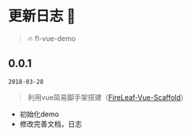 # 更新日志 :bug:

> :fire: fl-vue-demo

## 0.0.1

`2018-03-28`
> 利用vue简易脚手架搭建（[FireLeaf-Vue-Scaffold](https://github.com/NARUTOne/FireLeaf-Vue-Scaffold)）

- 初始化demo
- 修改完善文档，日志